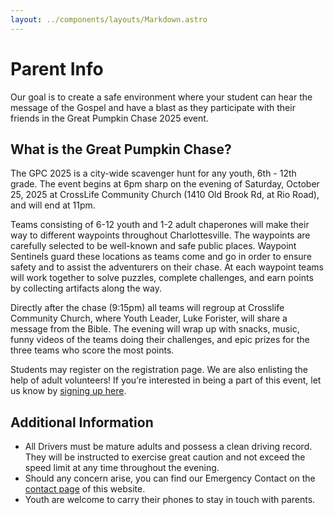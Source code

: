 ```yaml
---
layout: ../components/layouts/Markdown.astro
---
```


# Parent Info

Our goal is to create a safe environment where your student can hear the message of the Gospel and have a blast as they participate with their friends in the Great Pumpkin Chase 2025 event.

## What is the Great Pumpkin Chase?

The GPC 2025 is a city-wide scavenger hunt for any youth, 6th - 12th grade. The event begins at 6pm sharp on the evening of Saturday, October 25, 2025 at CrossLife Community Church (1410 Old Brook Rd, at Rio Road), and will end at 11pm.

Teams consisting of 6-12 youth and 1-2 adult chaperones will make their way to different waypoints throughout Charlottesville. The waypoints are carefully selected to be well-known and safe public places. Waypoint Sentinels guard these locations as teams come and go in order to ensure safety and to assist the adventurers on their chase. At each waypoint teams will work together to solve puzzles, complete challenges, and earn points by collecting artifacts along the way.

Directly after the chase (9:15pm) all teams will regroup at Crosslife Community Church, where Youth Leader, Luke Forister, will share a message from the Bible. The evening will wrap up with snacks, music, funny videos of the teams doing their challenges, and epic prizes for the three teams who score the most points.

Students may register on the registration page. We are also enlisting the help of adult volunteers! If you’re interested in being a part of this event, let us know by [signing up here](/volunteer/register).

## Additional Information

-   All Drivers must be mature adults and possess a clean driving record. They will be instructed to exercise great caution and not exceed the speed limit at any time throughout the evening.
-   Should any concern arise, you can find our Emergency Contact on the [contact page](/contact) of this website.
-   Youth are welcome to carry their phones to stay in touch with parents.
